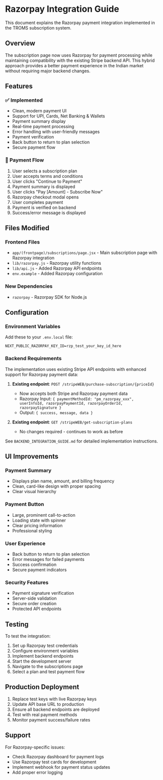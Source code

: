 # Razorpay Integration Guide

This document explains the Razorpay payment integration implemented in the TROMS subscription system.

## Overview

The subscription page now uses Razorpay for payment processing while maintaining compatibility with the existing Stripe backend API. This hybrid approach provides a better payment experience in the Indian market without requiring major backend changes.

## Features

### ✅ Implemented
- Clean, modern payment UI
- Support for UPI, Cards, Net Banking & Wallets
- Payment summary display
- Real-time payment processing
- Error handling with user-friendly messages
- Payment verification
- Back button to return to plan selection
- Secure payment flow

### 🔧 Payment Flow
1. User selects a subscription plan
2. User accepts terms and conditions
3. User clicks "Continue to Payment"
4. Payment summary is displayed
5. User clicks "Pay [Amount] - Subscribe Now"
6. Razorpay checkout modal opens
7. User completes payment
8. Payment is verified on backend
9. Success/error message is displayed

## Files Modified

### Frontend Files
- `app/(frontpage)/subscriptions/page.jsx` - Main subscription page with Razorpay integration
- `lib/razorpay.js` - Razorpay utility functions
- `lib/api.js` - Added Razorpay API endpoints
- `env.example` - Added Razorpay configuration

### New Dependencies
- `razorpay` - Razorpay SDK for Node.js

## Configuration

### Environment Variables
Add these to your `.env.local` file:

```env
NEXT_PUBLIC_RAZORPAY_KEY_ID=rzp_test_your_key_id_here
```

### Backend Requirements
The implementation uses existing Stripe API endpoints with enhanced support for Razorpay payment data:

1. **Existing endpoint**: `POST /stripeWEB/purchase-subscription/{priceId}`
   - Now accepts both Stripe and Razorpay payment data
   - Razorpay Input: `{ paymentMethodId: "pm_razorpay_xxx", userInfoId, razorpayPaymentId, razorpayOrderId, razorpaySignature }`
   - Output: `{ success, message, data }`

2. **Existing endpoint**: `GET /stripeWEB/get-subscription-plans`
   - No changes required - continues to work as before

See `BACKEND_INTEGRATION_GUIDE.md` for detailed implementation instructions.

## UI Improvements

### Payment Summary
- Displays plan name, amount, and billing frequency
- Clean, card-like design with proper spacing
- Clear visual hierarchy

### Payment Button
- Large, prominent call-to-action
- Loading state with spinner
- Clear pricing information
- Professional styling

### User Experience
- Back button to return to plan selection
- Error messages for failed payments
- Success confirmation
- Secure payment indicators

### Security Features
- Payment signature verification
- Server-side validation
- Secure order creation
- Protected API endpoints

## Testing

To test the integration:

1. Set up Razorpay test credentials
2. Configure environment variables
3. Implement backend endpoints
4. Start the development server
5. Navigate to the subscriptions page
6. Select a plan and test payment flow

## Production Deployment

1. Replace test keys with live Razorpay keys
2. Update API base URL to production
3. Ensure all backend endpoints are deployed
4. Test with real payment methods
5. Monitor payment success/failure rates

## Support

For Razorpay-specific issues:
- Check Razorpay dashboard for payment logs
- Use Razorpay test cards for development
- Implement webhook for payment status updates
- Add proper error logging
